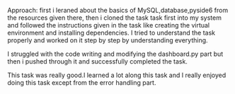 Approach:
first i leraned about the basics of MySQL,database,pyside6 from the resources given there, then i cloned the task task first into my system and followed the instructions given in the task like creating the virtual environment and installing dependencies. 
I tried to understand the task properly and worked on it step by step by understanding everything.

I struggled with the code writing and modifying the dashboard.py part but then i pushed through it and successfully completed the task.

This task was really good.I learned a lot along this task and I really enjoyed doing this task except from the error handling part.
